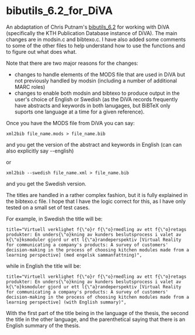 # bibutils_6.2_for_DiVA
An abdaptation of Chris Putnam's [bibutils_6.2](https://sourceforge.net/projects/bibutils/)
for working with DiVA (specifically the KTH
Publication Database instance of DiVA). The main changes are in modsin.c and
bibtexo.c. I have also added some comments to some of the other files to help
understand how to use the functions and to figure out what does what.

Note that there are two major reasons for the changes:
* changes to handle elements of the MODS file that are used in DiVA but not
previously handled by modsin (including a number of additional MARC roles)
* changes to enable both modsin and bibtexo to produce output in the user's
choice of English or Swedish (as the DiVA records frequently have abstracts
and keywords in both lanugages, but BiBTeX only suports one language at a time
for a given reference).

Once you have the MODS file from DiVA you can say:
```
xml2bib file_name.mods > file_name.bib
```
and you get the version of the abstract and keywords in English (can can also explicitly say --english)

or
```
xml2bib --swedish file_name.xml > file_name.bib
```
and you get the Swedish version.

The titles are handled in a rather complex fashion, but it is fully explained
in the bibtexo.c file. I hope that I have the logic correct for this, as I
have only tested on a small set of test cases.

For example, in Swedish the title will be:
```
title="Virtuell verklighet f{\"o}r f{\"o}rmedling av ett f{\"o}retags produkter: En unders{\"o}kning av kunders beslutsprocess i valet av k{\"o}ksmoduler gjord ur ett l{\"a}randeperspektiv [Virtual Reality for communicating a company's products: A survey of customers' decision-making in the process of choosing kitchen modules made from a learning perspective] (med engelsk sammanfattning)",
```
while in English the title will be:
```
title="Virtuell verklighet f{\"o}r f{\"o}rmedling av ett f{\"o}retags produkter: En unders{\"o}kning av kunders beslutsprocess i valet av k{\"o}ksmoduler gjord ur ett l{\"a}randeperspektiv [Virtual Reality for communicating a company's products: A survey of customers' decision-making in the process of choosing kitchen modules made from a learning perspective] (with English summary)",
```

With the first part of the title being in the language of the thesis, the
second the title in the other language, and the parenthetical saying that
there is an English summary of the thesis.
